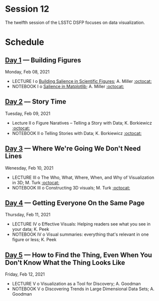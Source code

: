 # Session 12

The twelfth session of the LSSTC DSFP focuses on data visualization.

# Schedule


## [Day 1](Day1) — Building Figures

Monday, Feb 08, 2021

 * LECTURE I  o  [Building Salience in Scientific Figures](Day1/BuildingSalienceInScientificFigures.ipynb); A. Miller [:octocat:](https://github.com/adamamiller)
 * NOTEBOOK I  o  [Salience in Matplotlib](Day1/SalienceInMatplotlib.ipynb); A. Miller [:octocat:](https://github.com/adamamiller)

## [Day 2](Day2) –– Story Time

Tuesday, Feb 09, 2021

 * Lecture II  o  Figure Naratives – Telling a Story with Data; K. Borkiewicz [:octocat:](https://github.com/kalinalinkalina)
 * NOTEBOOK II  o  Telling Stories with Data; K. Borkiewicz [:octocat:](https://github.com/kalinalinkalina)

## [Day 3](Day3) — Where We're Going We Don't Need Lines

Wenesday, Feb 10, 2021

 * LECTURE III  o  The Who, What, Where, When, and Why of Visualization in 3D; M. Turk [:octocat:](https://github.com/MatthewTurk)
 * NOTEBOOK III  o  Constructing 3D visuals; M. Turk [:octocat:](https://github.com/MatthewTurk)


## [Day 4](Day4) — Getting Everyone On the Same Page

Thursday, Feb 11, 2021

 * LECTURE IV  o  Effective Visuals: Helping readers see what you see in your data; K. Peek 
 * NOTEBOOK IV  o  Visual summaries: everything that's relevant in one figure or less; K. Peek

## [Day 5](Day5) — How to Find the Thing, Even When You Don't Know What the Thing Looks Like

Friday, Feb 12, 2021

 * LECTURE V  o  Visualization as a Tool for Discovery; A. Goodman
 * NOTEBOOK V  o  Discovering Trends in Large Dimensional Data Sets; A. Goodman